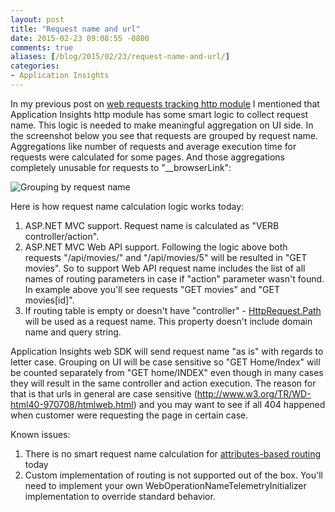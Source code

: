 ```yaml
---
layout: post
title: "Request name and url"
date: 2015-02-23 09:08:55 -0800
comments: true
aliases: [/blog/2015/02/23/request-name-and-url/]
categories:
- Application Insights
---
```

In my previous post on [web requests tracking http module](/blog/2015/01/02/application-insights-requests-tracking-more-than-just-a-begin-and-end/) I mentioned that Application Insights http module has some smart logic to collect request name. This logic is needed to make meaningful aggregation on UI side. In the screenshot below you see that requests are grouped by request name.  Aggregations like number of requests and average execution time for requests were calculated for some pages. And those aggregations completely unusable for requests to "__browserLink":

![Grouping by request name](/images/2015-02-23-requesdt-name-and-url/grouping-by-request-name.png)

Here is how request name calculation logic works today:

1. ASP.NET MVC support. Request name is calculated as "VERB controller/action".
2. ASP.NET MVC Web API support. Following the logic above both requests "/api/movies/" and "/api/movies/5" will be resulted in "GET movies". So to support Web API request name includes the list of all names of routing parameters in case if "action" parameter wasn't found. In example above you'll see requests "GET movies" and "GET movies[id]".  
3. If routing table is empty or doesn't have "controller" - [HttpRequest.Path](https://msdn.microsoft.com/en-us/library/system.web.httprequest.path.aspx) will be used as a request name. This property doesn't include domain name and query string.

Application Insights web SDK will send request name "as is" with regards to letter case. Grouping on UI will be case sensitive so "GET Home/Index" will be counted separately from "GET home/INDEX" even though in many cases they will result in the same controller and action execution. The reason for that is that urls in general are case sensitive (http://www.w3.org/TR/WD-html40-970708/htmlweb.html) and you may want to see if all 404 happened when customer were requesting the page in certain case.

Known issues:

1. There is no smart request name calculation for [attributes-based routing](http://blogs.msdn.com/b/webdev/archive/2013/10/17/attribute-routing-in-asp-net-mvc-5.aspx) today
2. Custom implementation of routing is not supported out of the box. You'll need to implement your own WebOperationNameTelemetryInitializer implementation to override standard behavior.
